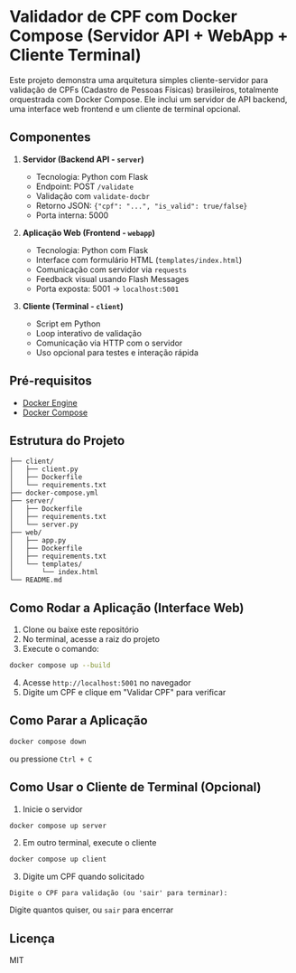 # Validador de CPF com Docker Compose (Servidor API + WebApp + Cliente Terminal)

Este projeto demonstra uma arquitetura simples cliente-servidor para validação de CPFs (Cadastro de Pessoas Físicas) brasileiros, totalmente orquestrada com Docker Compose. Ele inclui um servidor de API backend, uma interface web frontend e um cliente de terminal opcional.

## Componentes

1. **Servidor (Backend API - `server`)**
    - Tecnologia: Python com Flask
    - Endpoint: POST `/validate`
    - Validação com `validate-docbr`
    - Retorno JSON: `{"cpf": "...", "is_valid": true/false}`
    - Porta interna: 5000

2. **Aplicação Web (Frontend - `webapp`)**
    - Tecnologia: Python com Flask
    - Interface com formulário HTML (`templates/index.html`)
    - Comunicação com servidor via `requests`
    - Feedback visual usando Flash Messages
    - Porta exposta: 5001 → `localhost:5001`

3. **Cliente (Terminal - `client`)**
    - Script em Python
    - Loop interativo de validação
    - Comunicação via HTTP com o servidor
    - Uso opcional para testes e interação rápida

## Pré-requisitos

- [Docker Engine](https://docs.docker.com/engine/install/)
- [Docker Compose](https://docs.docker.com/compose/install/)

## Estrutura do Projeto

```
├── client/
│   ├── client.py
│   ├── Dockerfile
│   └── requirements.txt
├── docker-compose.yml
├── server/
│   ├── Dockerfile
│   ├── requirements.txt
│   └── server.py
├── web/
│   ├── app.py
│   ├── Dockerfile
│   ├── requirements.txt
│   └── templates/
│       └── index.html
└── README.md
```

## Como Rodar a Aplicação (Interface Web)

1. Clone ou baixe este repositório
2. No terminal, acesse a raiz do projeto
3. Execute o comando:

```bash
docker compose up --build
```

4. Acesse `http://localhost:5001` no navegador
5. Digite um CPF e clique em "Validar CPF" para verificar

## Como Parar a Aplicação

```bash
docker compose down
```

ou pressione `Ctrl + C`

## Como Usar o Cliente de Terminal (Opcional)

1. Inicie o servidor

```bash
docker compose up server
```

2. Em outro terminal, execute o cliente

```bash
docker compose up client
```

3. Digite um CPF quando solicitado

```
Digite o CPF para validação (ou 'sair' para terminar):
```

Digite quantos quiser, ou `sair` para encerrar

## Licença

MIT

